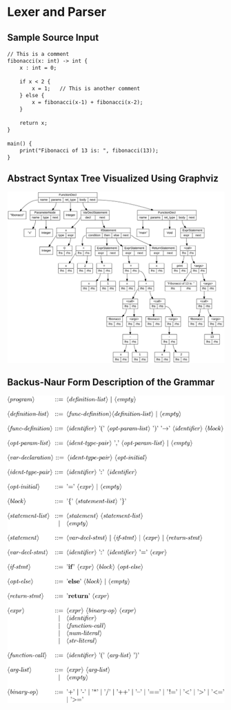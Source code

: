 # Lexer and Parser
## Sample Source Input
```
// This is a comment
fibonacci(x: int) -> int {
    x : int = 0;

    if x < 2 {
        x = 1;   // This is another comment
    } else {
        x = fibonacci(x-1) + fibonacci(x-2);
    }

    return x;
}

main() {
    print("Fibonacci of 13 is: ", fibonacci(13));
}
```
## Abstract Syntax Tree Visualized Using Graphviz
<p align="center"><img src="ast_output.svg"></p>

## Backus-Naur Form Description of the Grammar
<p align="center"><img src="bnf.jpg"></p>
